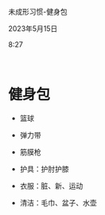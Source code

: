未成形习惯-健身包

2023年5月15日

8:27

 

**健身包**
==========

-   篮球

-   弹力带

-   筋膜枪

-   护具：护肘护膝

-   衣服：脏、新、运动

-   清洁：毛巾、盆子、水壶
